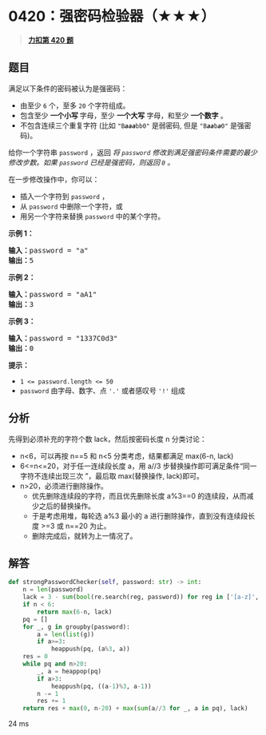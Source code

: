 # 0420：强密码检验器（★★★）


> <u>**[力扣第 420 题](https://leetcode.cn/problems/strong-password-checker/)**</u>

## 题目

<p>满足以下条件的密码被认为是强密码：</p>

<ul>
<li>由至少 <code>6</code> 个，至多 <code>20</code> 个字符组成。</li>
<li>包含至少 <strong>一个小写 </strong>字母，至少 <strong>一个大写</strong> 字母，和至少 <strong>一个数字</strong> 。</li>
<li>不包含连续三个重复字符 (比如 <code>"B<em><strong>aaa</strong></em>bb0"</code> 是弱密码, 但是 <code>"B<em><strong>aa</strong></em>b<em><strong>a</strong></em>0"</code> 是强密码)。</li>
</ul>

<p>给你一个字符串 <code>password</code> ，返回 <em>将 <code>password</code> 修改到满足强密码条件需要的最少修改步数。如果 <code>password</code> 已经是强密码，则返回 <code>0</code> 。</em></p>

<p>在一步修改操作中，你可以：</p>

<ul>
<li>插入一个字符到 <code>password</code> ，</li>
<li>从 <code>password</code> 中删除一个字符，或</li>
<li>用另一个字符来替换 <code>password</code> 中的某个字符。</li>
</ul>



<p><strong>示例 1：</strong></p>

<pre>
<strong>输入：</strong>password = "a"
<strong>输出：</strong>5
</pre>

<p><strong>示例 2：</strong></p>

<pre>
<strong>输入：</strong>password = "aA1"
<strong>输出：</strong>3
</pre>

<p><strong>示例 3：</strong></p>

<pre>
<strong>输入：</strong>password = "1337C0d3"
<strong>输出：</strong>0
</pre>



<p><strong>提示：</strong></p>

<ul>
<li><code>1 &lt;= password.length &lt;= 50</code></li>
<li><code>password</code> 由字母、数字、点 <code>'.'</code> 或者感叹号 <code>'!'</code> 组成</li>
</ul>


## 分析

先得到必须补充的字符个数 lack，然后按密码长度 n 分类讨论：
- n<6，可以再按 n==5 和 n<5 分类考虑，结果都满足 max(6-n, lack)
- 6<=n<=20，对于任一连续段长度 a，用 a//3 步替换操作即可满足条件“同一字符不连续出现三次 ”，最后取 max(替换操作, lack)即可。
- n>20，必须进行删除操作。
  - 优先删除连续段的字符，而且优先删除长度 a%3==0 的连续段，从而减少之后的替换操作。
  - 于是考虑用堆，每轮选 a%3 最小的 a 进行删除操作，直到没有连续段长度 >=3 或 n==20 为止。
  - 删除完成后，就转为上一情况了。


## 解答


```python
def strongPasswordChecker(self, password: str) -> int:
    n = len(password)
    lack = 3 - sum(bool(re.search(reg, password)) for reg in ['[a-z]', '[A-Z]', '[0-9]'])
    if n < 6:
        return max(6-n, lack)
    pq = []
    for _, g in groupby(password):
        a = len(list(g))
        if a>=3:
            heappush(pq, (a%3, a))
    res = 0
    while pq and n>20:
        _, a = heappop(pq)
        if a>3:
            heappush(pq, ((a-1)%3, a-1))
        n -= 1
        res += 1
    return res + max(0, n-20) + max(sum(a//3 for _, a in pq), lack)
````
24 ms

